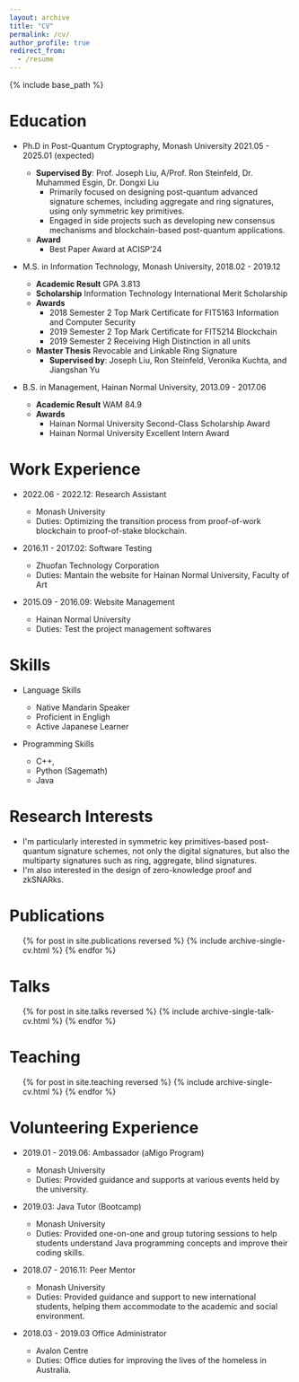 ```yaml
---
layout: archive
title: "CV"
permalink: /cv/
author_profile: true
redirect_from:
  - /resume
---
```


{% include base_path %}

Education
======
* Ph.D in Post-Quantum Cryptography, Monash University 2021.05 - 2025.01 (expected)
  * **Supervised By**: Prof. Joseph Liu, A/Prof. Ron Steinfeld, Dr. Muhammed Esgin, Dr. Dongxi Liu
    * Primarily focused on designing post-quantum advanced signature schemes, including aggregate and ring signatures, using only symmetric key primitives.
    * Engaged in side projects such as developing new consensus mechanisms and blockchain-based post-quantum applications.
  * **Award**
    * Best Paper Award at ACISP’24
      
* M.S. in Information Technology, Monash University, 2018.02 - 2019.12
  * **Academic Result** GPA 3.813
  * **Scholarship** Information Technology International Merit Scholarship
  * **Awards**
    * 2018 Semester 2 Top Mark Certificate for FIT5163 Information and Computer Security
    * 2019 Semester 2 Top Mark Certificate for FIT5214 Blockchain
    * 2019 Semester 2 Receiving High Distinction in all units
  * **Master Thesis** Revocable and Linkable Ring Signature
    * **Supervised by**: Joseph Liu, Ron Steinfeld, Veronika Kuchta, and Jiangshan Yu
      
* B.S. in Management, Hainan Normal University, 2013.09 - 2017.06
  * **Academic Result** WAM 84.9
  * **Awards**
    * Hainan Normal University Second-Class Scholarship Award
    * Hainan Normal University Excellent Intern Award

Work Experience
======
* 2022.06 - 2022.12: Research Assistant
  * Monash University
  * Duties: Optimizing the transition process from proof-of-work blockchain to proof-of-stake blockchain. 

* 2016.11 - 2017.02: Software Testing
  * Zhuofan Technology Corporation
  * Duties: Mantain the website for Hainan Normal University, Faculty of Art
 
* 2015.09 - 2016.09: Website Management
  * Hainan Normal University
  * Duties: Test the project management softwares


  
Skills
======
* Language Skills
  * Native Mandarin Speaker
  * Proficient in Engligh
  * Active Japanese Learner
  
* Programming Skills
  * C++,
  * Python (Sagemath)
  * Java

Research Interests
=====
* I'm particularly interested in symmetric key primitives-based post-quantum signature schemes, not only the digital signatures, but also the multiparty signatures such as ring, aggregate, blind signatures.
* I'm also interested in the design of zero-knowledge proof and zkSNARks.


Publications
======
  <ul>{% for post in site.publications reversed %}
    {% include archive-single-cv.html %}
  {% endfor %}</ul>
  
Talks
======
  <ul>{% for post in site.talks reversed %}
    {% include archive-single-talk-cv.html  %}
  {% endfor %}</ul>
  
Teaching
======
  <ul>{% for post in site.teaching reversed %}
    {% include archive-single-cv.html %}
  {% endfor %}</ul>
  
Volunteering Experience
======
* 2019.01 - 2019.06: Ambassador (aMigo Program)
  * Monash University
  * Duties: Provided guidance and supports at various events held by the university.

* 2019.03: Java Tutor (Bootcamp)
  * Monash University
  * Duties: Provided one-on-one and group tutoring sessions to help students understand Java programming concepts and improve their coding skills.
    
* 2018.07 - 2016.11: Peer Mentor
  * Monash University
  * Duties: Provided guidance and support to new international students, helping them accommodate to the academic and social environment.
 
* 2018.03 - 2019.03 Office Administrator
  * Avalon Centre
  * Duties: Office duties for improving the lives of the homeless in Australia.
